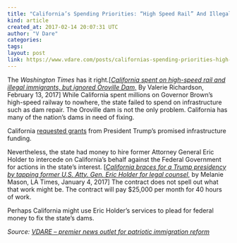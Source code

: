 ```yaml
---
title: "California’s Spending Priorities: “High Speed Rail” And Illegal Immigrants, But Not Dams"
kind: article
created_at: 2017-02-14 20:07:31 UTC
author: "V Dare"
categories: 
tags: 
layout: post
link: https://www.vdare.com/posts/californias-spending-priorities-high-speed-rail-and-illegal-immigrants-but-not-dams
---
```



<!--
   California’s Spending Priorities: “High Speed Rail” And Illegal Immigrants, But Not Dams             # => "I Made a Pretty Gem - Planet.rb"
   https://www.vdare.com/posts/californias-spending-priorities-high-speed-rail-and-illegal-immigrants-but-not-dams               # => "http://poteland.com/blog/i-made-a-pretty-gem-planet-dot-rb/"
   2017-02-14 20:07:31 UTC              # => "2012-04-14 05:17:00 UTC"
   &lt;div class=&quot;pf-content&quot;&gt;&lt;p&gt;The&lt;i&gt; Washington Times&lt;/i&gt; has it right.[&lt;em&gt;&lt;a href=&quot;http://m.washingtontimes.com/news/2017/feb/13/oroville-dam-flood-danger-recedes-state-criticized/&quot;&gt;California spent on high-speed rail and illegal immigrants, but ignored Oroville Dam,&lt;/a&gt; &lt;/em&gt;By Valerie Richardson, February 13, 2017] While California spent millions on Governor Brown’s high-speed railway to nowhere, the state failed to spend on infrastructure such as dam repair. The Oroville dam is not the only problem. California has many of the nation’s dams in need of fixing.&lt;/p&gt;
&lt;p&gt;California &lt;a href=&quot;http://www.wsj.com/podcasts/trump-infrastructure-plan-faces-speed-limits/B6141D80-57A5-4FEE-BD36-C715E310FDF8.html&quot;&gt;requested grants&lt;/a&gt; from President Trump’s promised infrastructure funding.&lt;/p&gt;&lt;div id=&quot;57966237cc52c74a5e1363c4&quot; class=&quot;vdb_player vdb_57966237cc52c74a5e1363c456bcd17ce4b018167fea5539&quot;&gt;    &lt;/div&gt;
&lt;p&gt;Nevertheless, the state had money to hire former Attorney General Eric Holder to intercede on California’s behalf against the Federal Government for actions in the state’s interest. [&lt;em&gt;&lt;a href=&quot;http://www.latimes.com/politics/la-pol-ca-california-legislature-eric-holder-donald-trump-20170104-story.html&quot;&gt;California braces for a Trump presidency by tapping former U.S. Atty. Gen. Eric Holder for legal counsel,&lt;/a&gt; &lt;/em&gt;by Melanie Mason, LA Times, January 4, 2017] The contract does not spell out what that work might be. The contract will pay $25,000 per month for 40 hours of work.&lt;/p&gt;
&lt;p&gt;Perhaps California might use Eric Holder’s services to plead for federal money to fix the state’s dams.&lt;/p&gt;
&lt;/div&gt;           # => "I’ve been hurting to write this ever since we had the idea of creating a Planet for Cubox..." (Continued)
   VDARE – premier news outlet for patriotic immigration reform              # => "This is where I tell you stuff"
   vdare-premier-news-outlet-for-patriotic-immigratio              # => "this-is-where-i-tell-you-stuff"
   https://www.vdare.com               # => "http://poteland.com/articles"
           # => "programming planet"
                 # => "go ruby jekyll"
                 # => "http://poteland.com/images/site-logo.png"
   V Dare                 # => "Pablo Astigarraga"
   @vdar                # => "poteland"
   http://twitter.com/@vdar            # => "http://twitter.com/poteland" -->
<div class="pf-content"><p>The<i> Washington Times</i> has it right.[<em><a href="http://m.washingtontimes.com/news/2017/feb/13/oroville-dam-flood-danger-recedes-state-criticized/">California spent on high-speed rail and illegal immigrants, but ignored Oroville Dam,</a> </em>By Valerie Richardson, February 13, 2017] While California spent millions on Governor Brown’s high-speed railway to nowhere, the state failed to spend on infrastructure such as dam repair. The Oroville dam is not the only problem. California has many of the nation’s dams in need of fixing.</p>
<p>California <a href="http://www.wsj.com/podcasts/trump-infrastructure-plan-faces-speed-limits/B6141D80-57A5-4FEE-BD36-C715E310FDF8.html">requested grants</a> from President Trump’s promised infrastructure funding.</p><div id="57966237cc52c74a5e1363c4" class="vdb_player vdb_57966237cc52c74a5e1363c456bcd17ce4b018167fea5539">    </div>
<p>Nevertheless, the state had money to hire former Attorney General Eric Holder to intercede on California’s behalf against the Federal Government for actions in the state’s interest. [<em><a href="http://www.latimes.com/politics/la-pol-ca-california-legislature-eric-holder-donald-trump-20170104-story.html">California braces for a Trump presidency by tapping former U.S. Atty. Gen. Eric Holder for legal counsel,</a> </em>by Melanie Mason, LA Times, January 4, 2017] The contract does not spell out what that work might be. The contract will pay $25,000 per month for 40 hours of work.</p>
<p>Perhaps California might use Eric Holder’s services to plead for federal money to fix the state’s dams.</p>
</div><div class="">
    <i>Source: <a href="https://www.vdare.com">VDARE – premier news outlet for patriotic immigration reform</a></i>
</div>
